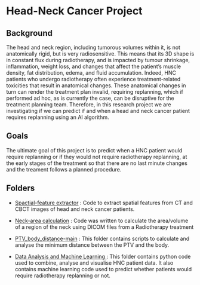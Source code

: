# Head-Neck Cancer Project

## Background

The head and neck region, including tumorous volumes within it, is not anatomically rigid, but is very radiosensitive. This means that its 3D shape is in constant flux during radiotherapy, and is impacted by tumour shrinkage, inflammation, weight loss, and changes that affect the patient’s muscle density, fat distribution, edema, and fluid accumulation. Indeed, HNC patients who undergo radiotherapy often experience treatment-related toxicities that result in anatomical changes. These anatomical changes in turn can render the treatment plan invalid, requiring replanning, which if performed ad hoc, as is currently the case, can be disruptive for the treatment planning team. Therefore, in this research project we are investigating if we can predict if and when a head and neck cancer patient requires replanning using an AI algorithm.

## Goals

The ultimate goal of this project is to predict when a HNC patient would require replanning or if they would not require radiotherapy replanning, at the early stages of the treatment so that there are no last minute changes and the treament follows a planned procedure.



## Folders

* [Spactial-feature extractor](/HNC_project/head-and-neck_spatial-feature_extractor-main/) : Code to extract spatial features from CT and CBCT images of head and neck cancer patients.

* [ Neck-area calculation](/HNC_project/Neck_area_calculation/) : Code was written to calculate the area/volume of a region of the neck using DICOM files from a Radiotherapy treatment

* [PTV_body_distance-main](/HNC_project/PTV_body_distance-main/) : This folder contains scripts to calculate and analyse the minimum distance between the PTV and the body.

* [ Data Analysis and Machine Learning ](https://github.com/Srishti013/HNC_project/tree/Srishti/Data_Analysis_and_Machine_Learning) : This folder contains python code used to combine, analyse and visualise HNC patient data. It also contains machine learning code used to predict whether patients would require radiotherapy replanning or not.
